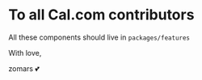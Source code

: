 # To all Cal.com contributors

All these components should live in `packages/features`

With love,

zomars 💕
